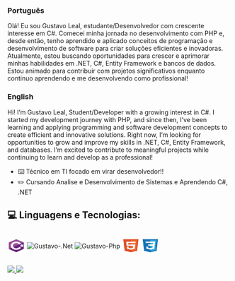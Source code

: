 ### Português
Olá! Eu sou Gustavo Leal, estudante/Desenvolvedor com crescente interesse em C#. Comecei minha jornada no desenvolvimento com PHP e, desde então, tenho aprendido e aplicado conceitos de programação e desenvolvimento de software para criar soluções eficientes e inovadoras. Atualmente, estou buscando oportunidades para crescer e aprimorar minhas habilidades em .NET, C#, Entity Framework e bancos de dados. Estou animado para contribuir com projetos significativos enquanto continuo aprendendo e me desenvolvendo como profissional!

### English
Hi! I’m Gustavo Leal, Student/Developer with a growing interest in C#. I started my development journey with PHP, and since then, I’ve been learning and applying programming and software development concepts to create efficient and innovative solutions. Right now, I’m looking for opportunities to grow and improve my skills in .NET, C#, Entity Framework, and databases. I’m excited to contribute to meaningful projects while continuing to learn and develop as a professional!

- ⌨️ Técnico em TI focado em virar desenvolvedor!!
- ✏️ Cursando Analise e Desenvolvimento de Sistemas e Aprendendo C#, .NET

## 💻 Linguagens e Tecnologias:
<div style="display: inline_block"><br>
  <img align="center" alt="Gustavo-Csharp" height="30" width="40" src="https://raw.githubusercontent.com/devicons/devicon/master/icons/csharp/csharp-original.svg">
  <img align="center" alt="Gustavo-.Net" height="30" width="40" src="https://cdn.jsdelivr.net/gh/devicons/devicon@latest/icons/dotnetcore/dotnetcore-original.svg">
  <img align="center" alt="Gustavo-Php" height="30" width="40" src="https://cdn.jsdelivr.net/gh/devicons/devicon@latest/icons/php/php-original.svg">
  <img align="center" alt="Gustavo-HTML" height="30" width="40" src="https://raw.githubusercontent.com/devicons/devicon/master/icons/html5/html5-original.svg">
  <img align="center" alt="Gustavo-CSS" height="30" width="40" src="https://raw.githubusercontent.com/devicons/devicon/master/icons/css3/css3-original.svg">
</div>

##

<div>
 <a href="http://beacons.ai/GustavoLealDev">
 <img height="180em" src="https://github-readme-stats.vercel.app/api?username=GustavoLealDev&show_icons=true&theme=chartreuse-dark&include_all_commits=true&count_private=true"/>
 <img height="180em" src="https://github-readme-stats.vercel.app/api/top-langs/?username=GustavoLealDev&layout=compact&langs_count=16&theme=chartreuse-dark"/>
</div>
